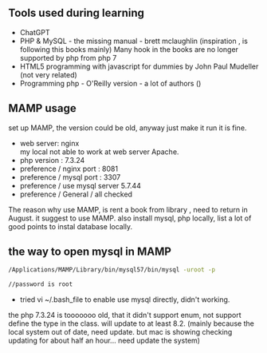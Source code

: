 ## Tools used during learning
- ChatGPT 
- PHP & MySQL - the missing manual - brett mclaughlin (inspiration , is following this books mainly) Many hook in the books are no longer supported by php from php 7
- HTML5 programming with javascript for dummies by John Paul Mudeller (not very related)
- Programming php - O'Reilly version - a lot of authors ()


## MAMP usage
set up MAMP, the version could be old, anyway just make it run it is fine.
- web server: nginx   
my local not able to work at web server Apache.
- php version : 7.3.24
- preference / nginx port : 8081 
- preference / mysql port : 3307
- preference / use mysql server 5.7.44
- preference / General / all checked 

The reason why use MAMP, is rent a book from library , need to return in August. it suggest to use MAMP. also install mysql, php locally, list a lot of good points to instal database locally. 

## the way to open mysql in MAMP
```bash
/Applications/MAMP/Library/bin/mysql57/bin/mysql -uroot -p

//password is root
```
- tried vi ~/.bash_file to enable use mysql directly, didn't working.

the php 7.3.24 is tooooooo old, that it didn't support enum, not support define the type in the class. will update to at least 8.2. (mainly because the local system out of date, need update. but mac is showing checking updating for about half an hour... need update the system)



